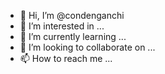 - 👋 Hi, I’m @condenganchi
- 👀 I’m interested in ...
- 🌱 I’m currently learning ...
- 💞️ I’m looking to collaborate on ...
- 📫 How to reach me ...

<!---
condenganchi/condenganchi is a ✨ special ✨ repository because its `README.md` (this file) appears on your GitHub profile.
You can click the Preview link to take a look at your changes.
--->
